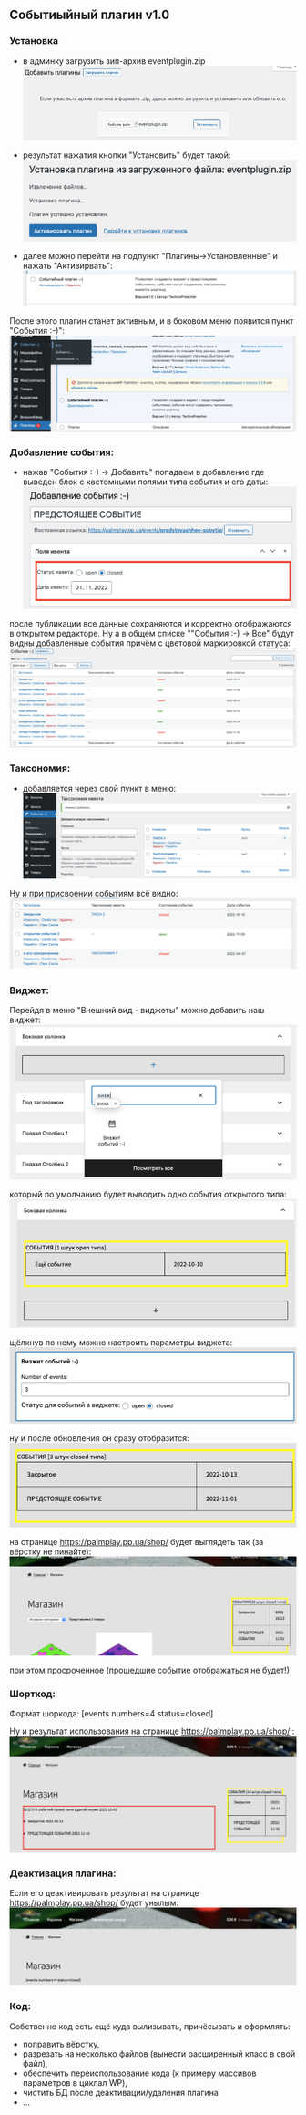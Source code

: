 ## Событиыйный плагин v1.0



### Установка



- в админку загрузить зип-архив eventplugin.zip
![img.png](img/img.png)

- результат нажатия кнопки "Установить" будет такой:
![img_1.png](img/img_1.png)

- далее можно перейти на подпункт "Плагины->Установленные" и нажать "Активирвать": 
![img_2.png](img/img_2.png)

После этого плагин станет активным, и в боковом меню появится пункт "События :-)":
![img_4.png](img/img_4.png)



### Добавление события:



- нажав "События :-) -> Добавить" попадаем в добавление где выведен блок с кастомными полями
типа события и его даты:
![img_5.png](img/img_5.png)

после публикации все данные сохраняются и корректно отображаются в открытом редакторе.
Ну а в общем списке ""События :-) -> Все" будут видны добавленные события причём с цветовой маркировкой статуса:
![img_6.png](img/img_6.png)



### Таксономия:



- добавляется через свой пункт в меню:
![img_7.png](img/img_7.png)

Ну и при присвоении событиям всё видно:
![img_8.png](img/img_8.png)


  
### Виджет:



Перейдя в меню "Внешний вид - виджеты" можно добавить наш виджет:
![img_9.png](img/img_9.png)

который по умолчанию будет выводить одно события открытого типа:
![img_10.png](img/img_10.png)

щёлкнув по нему можно настроить параметры виджета:
![img_12.png](img/img_12.png)

ну и после обновления он сразу отобразится:
![img_11.png](img/img_11.png)

на странице https://palmplay.pp.ua/shop/ будет выглядеть так (за вёрстку не пинайте):
![img_13.png](img/img_13.png)

при этом просроченное (прошедшие событие отображаться не будет!)



### Шорткод:



Формат шоркода: [events numbers=4 status=closed] 

Ну и результат использования на странице https://palmplay.pp.ua/shop/ :
![img_15.png](img/img_15.png)



### Деактивация плагина:



Если его деактивировать результат на странице https://palmplay.pp.ua/shop/ будет унылым:
![img_16.png](img/img_16.png)



### Код:



Собственно код есть ещё куда вылизывать, причёсывать и оформлять:
- поправить вёрстку, 
- разрезать на несколько файлов (вынести расширенный класс в свой файл), 
- обеспечить переиспользование кода (к примеру массивов параметров в циклал WP),
- чистить БД после деактивации/удаления плагина
- ...
